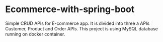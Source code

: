 # Ecommerce-with-spring-boot
Simple CRUD APIs for E-commerce app.
It is divided into three a APIs Customer, Product and Order APIs.
This project is using  MySQL database running on docker container.


